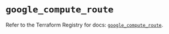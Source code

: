 # `google_compute_route`

Refer to the Terraform Registry for docs: [`google_compute_route`](https://registry.terraform.io/providers/hashicorp/google-beta/5.11.0/docs/resources/google_compute_route).
